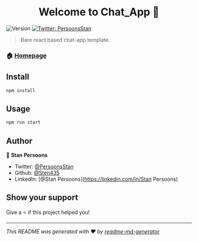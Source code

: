 <h1 align="center">Welcome to Chat_App 👋</h1>
<p>
  <img alt="Version" src="https://img.shields.io/badge/version-0.1.0-blue.svg?cacheSeconds=2592000" />
  <a href="https://twitter.com/PersoonsStan" target="_blank">
    <img alt="Twitter: PersoonsStan" src="https://img.shields.io/twitter/follow/PersoonsStan.svg?style=social" />
  </a>
</p>

> Bare react based chat-app template.

### 🏠 [Homepage](https://sten435.github.io/Chat_App/)

## Install

```sh
npm install
```

## Usage

```sh
npm run start
```

## Author

👤 **Stan Persoons**

* Twitter: [@PersoonsStan](https://twitter.com/PersoonsStan)
* Github: [@Sten435](https://github.com/Sten435)
* LinkedIn: [@Stan Persoons](https://linkedin.com/in/Stan Persoons)

## Show your support

Give a ⭐️ if this project helped you!

***
_This README was generated with ❤️ by [readme-md-generator](https://github.com/kefranabg/readme-md-generator)_
